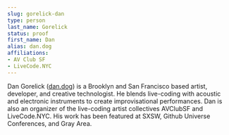 ```yaml
---
slug: gorelick-dan
type: person
last_name: Gorelick
status: proof
first_name: Dan
alias: dan.dog
affiliations:
- AV Club SF
- LiveCode.NYC
---
```


Dan Gorelick ([dan.dog](https://dan.dog)) is a Brooklyn and San Francisco based artist, developer, and creative technologist. He blends live-coding with acoustic and electronic instruments to create improvisational performances. Dan is also an organizer of the live-coding artist collectives AVClubSF and LiveCode.NYC. His work has been featured at SXSW, Github Universe Conferences, and Gray Area.

